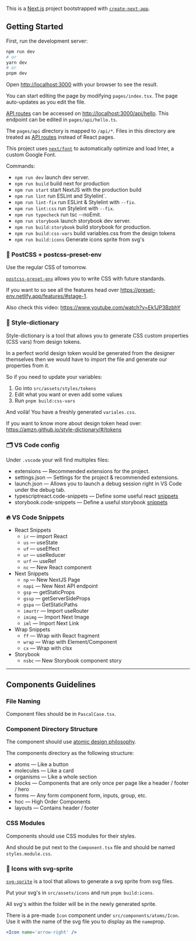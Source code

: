 This is a [Next.js](https://nextjs.org/) project bootstrapped with [`create-next-app`](https://github.com/vercel/next.js/tree/canary/packages/create-next-app).

## Getting Started

First, run the development server:

```bash
npm run dev
# or
yarn dev
# or
pnpm dev
```

Open [http://localhost:3000](http://localhost:3000) with your browser to see the result.

You can start editing the page by modifying `pages/index.tsx`. The page auto-updates as you edit the file.

[API routes](https://nextjs.org/docs/api-routes/introduction) can be accessed on [http://localhost:3000/api/hello](http://localhost:3000/api/hello). This endpoint can be edited in `pages/api/hello.ts`.

The `pages/api` directory is mapped to `/api/*`. Files in this directory are treated as [API routes](https://nextjs.org/docs/api-routes/introduction) instead of React pages.

This project uses [`next/font`](https://nextjs.org/docs/basic-features/font-optimization) to automatically optimize and load Inter, a custom Google Font.

Commands:
- `npm run dev` launch dev server.
- `npm run build` build next for production
- `npm run start` start NextJS with the production build
- `npm run lint` run ESLint and Stylelint`.
- `npm run lint-fix` run ESLint & Stylelint with `--fix`.
- `npm run lint:css` run Stylelint with `--fix`.
- `npm run typecheck` run tsc --noEmit.
- `npm run storybook` launch storybook dev server.
- `npm run build:storybook` build storybook for production.
- `npm run build:css-vars` build variables.css from the design tokens
- `npm run build:icons` Generate icons sprite from svg's

### 💎 PostCSS + postcss-preset-env
Use the regular CSS of tomorrow.

[`postcss-preset-env`](https://github.com/csstools/postcss-plugins/tree/main/plugin-packs/postcss-preset-env) allows you to write CSS with future standards.

If you want to so see all the features head over https://preset-env.netlify.app/features/#stage-1.

Also check this video: https://www.youtube.com/watch?v=Ek1JP3BzbhY

### 🎨 Style-dictionary
Style-dictionary is a tool that allows you to generate CSS custom properties (CSS vars) from design tokens.

In a perfect world design token would be generated from the designer themselves then we would have to import the file and generate our properties from it.

So if you need to update your variables:
1. Go into `src/assets/styles/tokens`
2. Edit what you want or even add some values
3. Run `pnpm build:css-vars`

And voilà! You have a freshly generated `variales.css`.

If you want to know more about design token head over: https://amzn.github.io/style-dictionary/#/tokens

### 🗂 VS Code config
Under `.vscode` your will find multiples files:

- extensions — Recommended extensions for the project.
- settings.json — Settings for the project & recommended extensions.
- launch.json — Allows you to launch a debug session right in VS Code under the debug tab.
- typescriptreact.code-snippets — Define some useful react [snippets](#-vs-code-snippets)
- storybook.code-snippets — Define a useful storybook [snippets](#-vs-code-snippets)

### 🔥 VS Code Snippets
- React Snippets
  - `ir` — import React
  - `us` — useState
  - `uf` — useEffect
  - `ur` — useReducer
  - `urf` — useRef
  - `nc` — New React component
- Next Snippets
  - `np` — New NextJS Page
  - `napi` — New Next API endpoint
  - `gsp` — getStaticProps
  - `gssp` — getServerSideProps
  - `gspa` — GetStaticPaths
  - `imurtr` — Import useRouter
  - `imimg` — Import Next Image
  - `iml` — Import Next Link
- Wrap Snippets
  - `ff` — Wrap with React fragment
  - `wrap` — Wrap with Element/Component
  - `cx` — Wrap with clsx
- Storybook
  - `nsbc` — New Storybook component story

---

## Components Guidelines

### File Naming
Component files should be in `PascalCase.tsx`.

### Component Directory Structure

The component should use [atomic design philosophy](https://bradfrost.com/blog/post/atomic-web-design/).

The components directory as the following structure:
- atoms — Like a button
- molecules — Like a card
- organisms — Like a whole section
- blocks — Components that are only once per page like a header / footer / hero
- forms — Any form component form, inputs, group, etc.
- hoc — High Order Components
- layouts — Contains header / footer

### CSS Modules
Components should use CSS modules for their styles.

And should be put next to the `Component.tsx` file and should be named `styles.module.css`.

### 🧞 Icons with svg-sprite
[`svg-sprite`](https://github.com/svg-sprite/svg-sprite) is a tool that allows to generate a svg sprite from svg files.

Put your svg's in `src/assets/icons` and run `pnpm build:icons`.

All svg's within the folder will be in the newly generated sprite.

There is a pre-made `Icon` component under `src/components/atoms/Icon`.  
Use it with the name of the svg file you to display as the `name`prop.
```jsx
<Icon name='arrow-right' />


